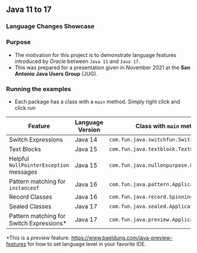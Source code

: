 ## Java 11 to 17 
### Language Changes Showcase

### Purpose
* The motivation for this project is to demonstrate language features introduced by _Oracle_ between `Java 11` and `Java 17`.
* This was prepared for a presentation given in November 2021 at the **San Antonio Java Users Group** (JUG).

### Running the examples
* Each package has a class with a `main` method. Simply right click and click _run_

| Feature                 | Language Version   | Class with `main` method                           |
| ----------------------  | ----------------   | -----------------------------------------------    | 
| Switch Expressions      | Java 14            |  `com.fun.java.switchfun.SwitchExpressions`        |
| Text Blocks             | Java 15            |  `com.fun.java.textblock.TextBlock`        |
| Helpful `NullPointerException` messages             | Java 15            |  `com.fun.java.nullonpurpose.NullOnPurpose`        |
| Pattern matching for `instanceof`      | Java 16            |  `com.fun.java.pattern.Application`        |
| Record Classes          | Java 16            |  `com.fun.java.record.SpinningThatRecord`        |
| Sealed Classes          | Java 17             |  `com.fun.java.sealed.Application`        |
| Pattern matching for Switch Expressions*      | Java 17            |  `com.fun.java.preview.Application`        |

*This is a _preview_ feature. https://www.baeldung.com/java-preview-features for how to set language level in your favorite IDE.